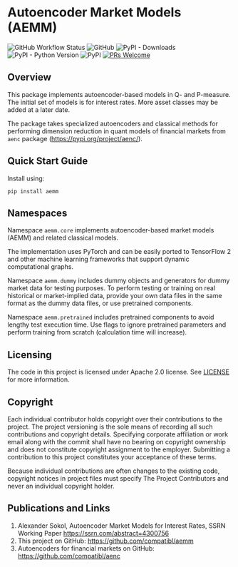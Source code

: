 # Autoencoder Market Models (AEMM)
![GitHub Workflow Status](https://img.shields.io/github/actions/workflow/status/compatibl/aemm/python-package.yml)
![GitHub](https://img.shields.io/github/license/compatibl/aemm)
![PyPI - Downloads](https://img.shields.io/pypi/dm/aemm)
![PyPI - Python Version](https://img.shields.io/pypi/pyversions/aemm)
![PyPI](https://img.shields.io/pypi/v/aemm)
[![PRs Welcome](https://img.shields.io/badge/PRs-welcome-brightgreen.svg)](https://github.com/compatibl/aemm/pulls)
## Overview

This package implements autoencoder-based models in Q- and P-measure.
The initial set of models is for interest rates. More asset classes
may be added at a later date.

The package takes specialized autoencoders and classical methods for performing dimension
reduction in quant models of financial markets from `aenc` package (https://pypi.org/project/aenc/).


## Quick Start Guide

Install using:

```shell
pip install aemm
```

## Namespaces

Namespace `aemm.core` implements autoencoder-based market models (AEMM)
and related classical models.

The implementation uses PyTorch and can be easily ported to TensorFlow 2
and other machine learning frameworks that support dynamic computational
graphs.

Namespace `aemm.dummy` includes dummy objects and generators for dummy market
data for testing purposes. To perform testing or training on real
historical or market-implied data, provide your own data files in the same
format as the dummy data files, or use pretrained components.

Namespace `aemm.pretrained` includes pretrained components to avoid lengthy
test execution time. Use flags to ignore pretrained parameters
and perform training from scratch (calculation time will increase).

## Licensing

The code in this project is licensed under Apache 2.0 license.
See [LICENSE](https://www.apache.org/licenses/LICENSE-2.0.html) for more information.

## Copyright

Each individual contributor holds copyright over their contributions to the
project. The project versioning is the sole means of recording all such
contributions and copyright details. Specifying corporate affiliation or
work email along with the commit shall have no bearing on copyright ownership
and does not constitute copyright assignment to the employer. Submitting a
contribution to this project constitutes your acceptance of these terms.

Because individual contributions are often changes to the existing code,
copyright notices in project files must specify The Project Contributors and
never an individual copyright holder.

## Publications and Links

1. Alexander Sokol, Autoencoder Market Models for Interest Rates, SSRN Working Paper https://ssrn.com/abstract=4300756
2. This project on GitHub: https://github.com/compatibl/aemm
3. Autoencoders for financial markets on GitHub: https://github.com/compatibl/aenc

